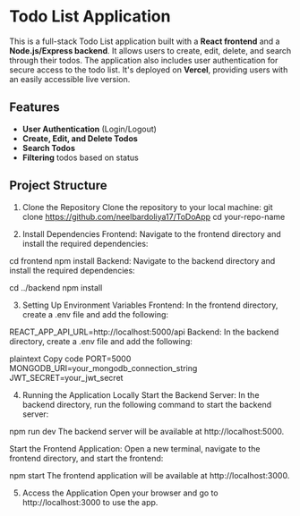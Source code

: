 # Todo List Application

This is a full-stack Todo List application built with a **React frontend** and a **Node.js/Express backend**. It allows users to create, edit, delete, and search through their todos. The application also includes user authentication for secure access to the todo list. It's deployed on **Vercel**, providing users with an easily accessible live version.

## Features
- **User Authentication** (Login/Logout)
- **Create, Edit, and Delete Todos**
- **Search Todos**
- **Filtering** todos based on status

## Project Structure
1. Clone the Repository
Clone the repository to your local machine:
git clone https://github.com/neelbardoliya17/ToDoApp
cd your-repo-name

2. Install Dependencies
Frontend:
Navigate to the frontend directory and install the required dependencies:

cd frontend
npm install
Backend:
Navigate to the backend directory and install the required dependencies:

cd ../backend
npm install

3. Setting Up Environment Variables
Frontend:
In the frontend directory, create a .env file and add the following:

REACT_APP_API_URL=http://localhost:5000/api
Backend:
In the backend directory, create a .env file and add the following:

plaintext
Copy code
PORT=5000
MONGODB_URI=your_mongodb_connection_string
JWT_SECRET=your_jwt_secret

4. Running the Application Locally
Start the Backend Server:
In the backend directory, run the following command to start the backend server:

npm run dev
The backend server will be available at http://localhost:5000.

Start the Frontend Application:
Open a new terminal, navigate to the frontend directory, and start the frontend:

npm start
The frontend application will be available at http://localhost:3000.

5. Access the Application
Open your browser and go to http://localhost:3000 to use the app.
